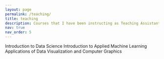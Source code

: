 ```yaml
---
layout: page
permalink: /teaching/
title: teaching
description: Courses that I have been instructing as Teaching Assistant
nav: true
nav_order: 5
---
```


Introduction to Data Science
Introduction to Applied Machine Learning
Applications of Data Visualization and Computer Graphics

